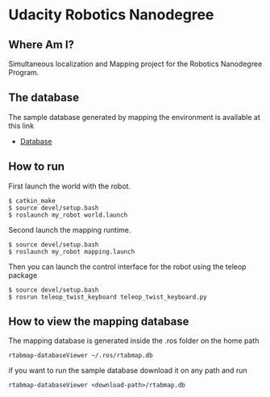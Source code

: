 # Udacity Robotics Nanodegree
## Where Am I?

Simultaneous localization and Mapping project for the Robotics Nanodegree Program.

## The database

The sample database generated by mapping the environment is available at this link

* [Database](https://drive.google.com/file/d/1-4O7Lc6X76wU5D4H1QVjyAR3OAErzdI1/view?usp=sharing)

## How to run

First launch the world with the robot.

```
$ catkin_make
$ source devel/setup.bash
$ roslaunch my_robot world.launch
```

Second launch the mapping runtime.

```
$ source devel/setup.bash
$ roslaunch my_robot mapping.launch
```

Then you can launch the control interface for the robot using the teleop package

```
$ source devel/setup.bash
$ rosrun teleop_twist_keyboard teleop_twist_keyboard.py
```

## How to view the mapping database

The mapping database is generated inside the .ros folder on the home path

```
rtabmap-databaseViewer ~/.ros/rtabmap.db
```

if you want to run the sample database download it on any path and run

```
rtabmap-databaseViewer <download-path>/rtabmap.db
```